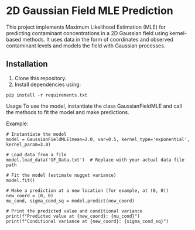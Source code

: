 # 2D Gaussian Field MLE Prediction

This project implements Maximum Likelihood Estimation (MLE) for predicting contaminant concentrations in a 2D Gaussian field using kernel-based methods. It uses data in the form of coordinates and observed contaminant levels and models the field with Gaussian processes.

## Installation

1. Clone this repository.
2. Install dependencies using:
```
pip install -r requirements.txt
```
Usage
To use the model, instantiate the class GaussianFieldMLE and call the methods to fit the model and make predictions.

Example:
```
# Instantiate the model
model = GaussianFieldMLE(mean=2.0, var=0.5, kernel_type='exponential', kernel_param=3.0)

# Load data from a file
model.load_data('GF_Data.txt')  # Replace with your actual data file path

# Fit the model (estimate nugget variance)
model.fit()

# Make a prediction at a new location (for example, at (0, 0))
new_coord = (0, 0)
mu_cond, sigma_cond_sq = model.predict(new_coord)

# Print the predicted value and conditional variance
print(f"Predicted value at {new_coord}: {mu_cond}")
print(f"Conditional variance at {new_coord}: {sigma_cond_sq}")
```
